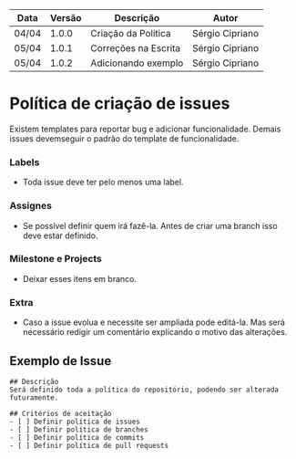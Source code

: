 Data|Versão|Descrição|Autor
-|-|-|-
04/04|1.0.0|Criação da Política| Sérgio Cipriano|
05/04|1.0.1|Correções na Escrita| Sérgio Cipriano|
05/04|1.0.2|Adicionando exemplo| Sérgio Cipriano|

# Política de criação de issues

Existem templates para reportar bug e adicionar funcionalidade. Demais issues devemseguir o padrão do template de funcionalidade.

### Labels

* Toda issue deve ter pelo menos uma label.

### Assignes

* Se possível definir quem irá fazê-la. Antes de criar uma branch isso deve estar definido.

### Milestone e Projects

* Deixar esses itens em branco.

### Extra

* Caso a issue evolua e necessite ser ampliada pode editá-la. Mas será necessário redigir um comentário explicando o motivo das alterações.

## Exemplo de Issue

```
## Descrição 
Será definido toda a política do repositório, podendo ser alterada futuramente.

## Critérios de aceitação
- [ ] Definir política de issues
- [ ] Definir política de branches
- [ ] Definir política de commits
- [ ] Definir política de pull requests
```